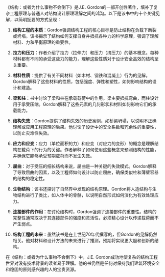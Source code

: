 《结构：或者为什么事物不会倒下》是J.E. Gordon的一部开创性著作，填补了复杂工程原理与普通人对结构设计原理理解之间的鸿沟。以下是该书中的十个关键见解，以简明扼要的方式呈现：

1. **结构工程的本质**：Gordon强调结构工程的核心目标是防止结构在负载下断裂或坍塌。该书揭示了结构如何支撑自身并抵抗各种力的科学原理，强调了理解材料、力和平衡原理的重要性。

2. **拉力和压力**：作者介绍了拉力（拉伸力）和压力（挤压力）的基本概念。每种材料都有不同的承受这些力的能力，理解这些性质对于设计安全高效的结构至关重要。

3. **材料性质**：提供了有关不同材料（如木材、钢铁和混凝土）行为的见解。Gordon解释了这些材料的性质，包括强度、弹性和塑性，如何影响结构的设计和建造。

4. **梁和柱**：书中讨论了梁和柱在承载载荷中的作用。梁主要抵抗弯曲，而柱设计用于承受压缩。Gordon解释了这些元素的几何形状和材料如何影响它们的承载能力。

5. **结构失效**：Gordon提供了结构失效的历史案例，如桥梁坍塌，以说明不正确理解或应用工程原理的后果。他讨论了设计中的安全系数和冗余性的重要性，以防止灾难性失效。

6. **应力和应变**：应力（单位面积的力）和应变（对应力的变形）的概念是理解结构在载荷下的行为的关键。作者解释了如何使用这些概念来预测结构的性能，并确保它能够承受预期载荷而不发生失效。

7. **屈曲**：对于受压的细长结构来说，屈曲是一种关键的失效模式。Gordon解释了导致屈曲的因素，以及工程师如何设计以防止屈曲，确保类似柱和薄壁容器的结构的稳定性。

8. **生物结构**：该书还探讨了自然界中发现的结构原理。Gordon将人造结构与生物结构进行了类比，如人体中的骨骼，以说明自然形式如何演化为有效处理应力。

9. **连接部件的作用**：在讨论结构时，Gordon强调了连接部件的重要性。结构的完整性通常取决于其连接部件的强度和灵活性，必须精心设计以传递载荷而不产生弱点。

10. **结构工程的未来**：虽然该书是在上世纪70年代撰写的，但Gordon的见解仍然相关。他对材料和设计方法的未来进行了推测，预期将实现更大胆和创新的结构。

在《结构：或者为什么事物不会倒下》中，J.E. Gordon成功地使复杂的结构工程世界对没有技术背景的读者易于理解。他的书仍然是任何对保持我们建筑环境安全和稳固的原则感兴趣的人的宝贵资源。